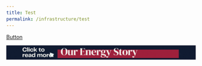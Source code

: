```yaml
---
title: Test
permalink: /infrastructure/test
---
```



[Button](/infrastructure/case-studies/resources#SAnchor)





<a href="/infrastructure/case-studies/resources#WMAnchor" target="_blank"><img src="/images/infrastructure/constraints-and-challenges/image015.gif" ></a>

